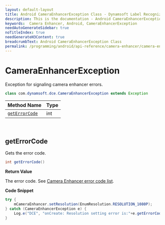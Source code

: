 ```yaml
---
layout: default-layout
title: Android CameraEnhancerException Class - Dynamsoft Label Recognizer Documents
description: This is the documentation - Android CameraEnhancerException Class page of Dynamsoft Camera Enhancer.
keywords:  Camera Enhancer, Android, CameraEnhancerException
needAutoGenerateSidebar: true
noTitleIndex: true
needGenerateH3Content: true
breadcrumbText: Android CameraEnhancerException Class
permalink: /programming/android/api-reference/camera-enhancer/camera-enhancer-exception.html
---
```


# CameraEnhancerException

Exception for signaling camera enhancer errors.

```java
class com.dynamsoft.dce.CameraEnhancerException extends Exception
```

| Method Name | Type |
|------|------|
| [`getErrorCode`](#geterrorcode) | int |

&nbsp;

## getErrorCode

Gets the error code.

```java
int getErrorCode()
```

**Return Value**

The error code. See <a href="https://www.dynamsoft.com/camera-enhancer/docs/parameters/enumerations/errorcode.html?ver=latest" target="_blank">Camera Enhancer error code list</a>.

**Code Snippet**

```java
try {
    mCameraEnhancer.setResolution(EnumResolution.RESOLUTION_1080P);
} catch (CameraEnhancerException e) {
    Log.e("DCE", "onCreate: Resolution setting error is:"+e.getErrorCode());
}
```
